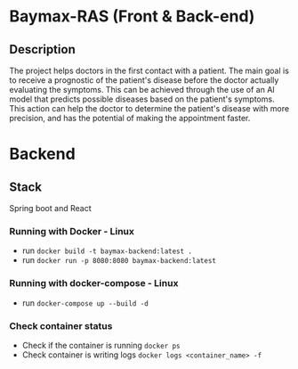 # Baymax-RAS (Front & Back-end)

## Description
The project helps doctors in the first contact with a patient. The main goal is to receive a prognostic of the patient's disease before the doctor actually evaluating the symptoms. This can be achieved through the use of an AI model that predicts possible diseases based on the patient's symptoms. This action can help the doctor to determine the patient's disease with more precision, and has the potential of making the appointment faster.

# Backend

## Stack
Spring boot and React

### Running with Docker - Linux
- run `docker build -t baymax-backend:latest .`
- run `docker run -p 8080:8080 baymax-backend:latest`

### Running with docker-compose - Linux
- run `docker-compose up --build -d`

### Check container status
- Check if the container is running `docker ps`
- Check container is writing logs `docker logs <container_name> -f`
